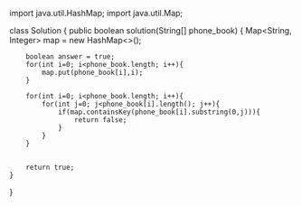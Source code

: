 import java.util.HashMap;
import java.util.Map;

class Solution {
    public boolean solution(String[] phone_book) {
         Map<String, Integer> map = new HashMap<>();

        boolean answer = true;
        for(int i=0; i<phone_book.length; i++){
            map.put(phone_book[i],i);
        }
        
        for(int i=0; i<phone_book.length; i++){
            for(int j=0; j<phone_book[i].length(); j++){
                if(map.containsKey(phone_book[i].substring(0,j))){
                    return false;
                }
            }
        }
        
        
        return true;
    }
}
